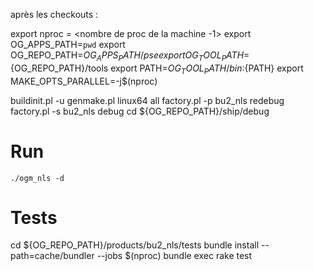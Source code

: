 après les checkouts :

export nproc = <nombre de proc de la machine -1>
export OG_APPS_PATH=`pwd`
export OG_REPO_PATH=${OG_APPS_PATH}/pse
export OG_TOOL_PATH=${OG_REPO_PATH}/tools
export PATH=${OG_TOOL_PATH}/bin:${PATH}
export MAKE_OPTS_PARALLEL=-j$(nproc)

buildinit.pl -u
genmake.pl linux64 all
factory.pl -p bu2_nls redebug
factory.pl -s bu2_nls   debug
cd ${OG_REPO_PATH}/ship/debug

Run
===
`./ogm_nls -d`

Tests
===
cd ${OG_REPO_PATH}/products/bu2_nls/tests
bundle install --path=cache/bundler --jobs $(nproc)
bundle exec rake test
